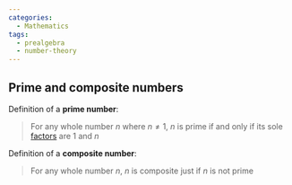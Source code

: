 ```yaml
---
categories:
  - Mathematics
tags:
  - prealgebra
  - number-theory
---
```


## Prime and composite numbers

Definition of a **prime number**:

> For any whole number $n$ where $n \neq 1$, $n$ is prime if and only if its
> sole [factors](Factors%20and%20divisors.md) are $1$ and $n$

Definition of a **composite number**:

> For any whole number $n$, $n$ is composite just if $n$ is not prime
